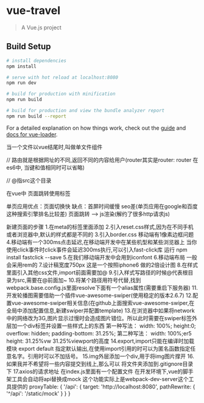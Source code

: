 # vue-travel

> A Vue.js project

## Build Setup

``` bash
# install dependencies
npm install

# serve with hot reload at localhost:8080
npm run dev

# build for production with minification
npm run build

# build for production and view the bundle analyzer report
npm run build --report
```

For a detailed explanation on how things work, check out the [guide](http://vuejs-templates.github.io/webpack/) and [docs for vue-loader](http://vuejs.github.io/vue-loader).

当一个文件以vue结尾时,叫做单文件组件

// 路由就是根据网址的不同,返回不同的内容给用户(router其实是router: router 在es6中, 当键和值相同时可以省略)

// @指src这个目录

在vue中 页面跳转使用标签<router-link to="/list"></router-link>

单页应用优点：页面切换快 缺点：首屏时间缓慢 seo差(单页应用在google和百度这种搜索引擎排名比较差)
页面跳转 --> js渲染(解约了很多http请求js)


新建页面的步骤
1.在meta的标签里面添加
<meta name="viewport" content="width=device-width,initial-scale=1.0,minimum-scale=1.0, maximum-scale=1.0,
    user-scalable=no">
2.引入reset.css样式,因为在不同手机或者浏览器中,默认的样式都是不同的
3.引入border.css 移动端有1像素边框问题
4.移动端有一个300ms点击延迟,在移动端开发中在某些机型和某些浏览器上
当你使用click事件时click事件会延迟300ms执行,可以引入fast-click库
运行 npm install fastclick --save 
5.在我们移动端开发中会用到iconfont
6.移动端布局 一般会采用rem的
7.设计稿宽度750px 这是一个按照iphone6 做的2倍设计图
8.在样式里面引入其他css文件,import前面需要加@
9.引入样式写路径的时候@代表根目录为src,需要在@前面加~
10.将某个路径用符号代替,找到webpack.base.config.js里面resolve下面有一个alias属性(需要重启下服务器)
11.开发轮播图需要借助一个插件vue-awesome-swiper(使用稳定的版本2.6.7)
12.配置vue-awesome-swiper相关信息(在github上面搜索vue-awesome-swiper,在全局中添加配置信息,新建swiper并配置template) 
13.在浏览器中如果将network中的网络改为3G,图片显示过慢时会造成图片错位。所以此时需要在swiper标签外层加一个div标签并设置一些样式上的东西
第一种写法：
width: 100%;
    height:0;
    overflow: hidden;
    padding-bottom: 31.25%;
第二种写法：
    width: 100%;er5
    height: 31.25%vw 31.25%viewport的高度
14.export,import只能在编译时加载模块
    export default 指定默认输出,在使用import引用的时可以为匿名函数指定任意名字。引用时可以不加括号。
15.img外层添加一个div,用于将img图片撑开
16.如果我并不希望将一些内容提交到线上,那么可以
将文件夹添加到.gitignore目录下
17.axios的请求地址 在index.js里面有一个配置文件
在开发环境下,vue的脚手架工具会自动将api替换成mock
这个功能实际上是webpack-dev-server这个工具提供的
proxyTable: {
    '/api': {
        target: 'http://localhost:8080',
        pathRewrite: {
            '^/api': '/static/mock'
        }
    }
}